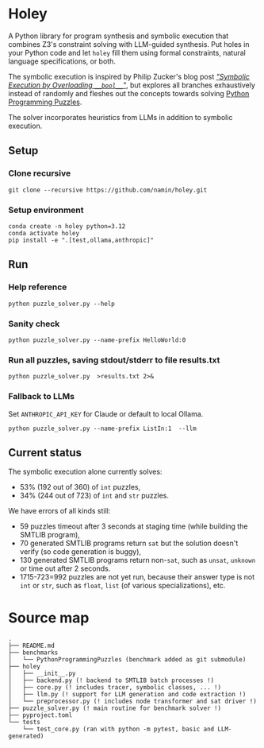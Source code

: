 # Holey

A Python library for program synthesis and symbolic execution that combines Z3's constraint solving with LLM-guided synthesis. Put holes in your Python code and let `holey` fill them using formal constraints, natural language specifications, or both.

The symbolic execution is
inspired by Philip Zucker's blog post [_"Symbolic Execution by Overloading `__bool__`"_](https://www.philipzucker.com/overload_bool/),
but explores all branches exhaustively instead of randomly and fleshes out the concepts towards solving [Python Programming Puzzles](https://github.com/microsoft/PythonProgrammingPuzzles).

The solver incorporates heuristics from LLMs in addition to symbolic execution.

## Setup

### Clone recursive

```
git clone --recursive https://github.com/namin/holey.git
```

### Setup environment
```
conda create -n holey python=3.12
conda activate holey
pip install -e ".[test,ollama,anthropic]"
```

## Run

### Help reference

```
python puzzle_solver.py --help
```

### Sanity check

```
python puzzle_solver.py --name-prefix HelloWorld:0
```

### Run all puzzles, saving stdout/stderr to file results.txt

```
python puzzle_solver.py  >results.txt 2>&
```

### Fallback to LLMs

Set `ANTHROPIC_API_KEY` for Claude or default to local Ollama.

```
python puzzle_solver.py --name-prefix ListIn:1  --llm
```

## Current status

The symbolic execution alone currently solves:
- 53% (192 out of 360) of `int` puzzles,
- 34% (244 out of 723) of `int` and `str` puzzles.

We have errors of all kinds still:
- 59 puzzles timeout after 3 seconds at staging time (while building the SMTLIB program),
- 70 generated SMTLIB programs return `sat` but the solution doesn't verify (so code generation is buggy),
- 130 generated SMTLIB programs return non-`sat`, such as `unsat`, `unknown` or time out after 2 seconds.
- 1715-723=992 puzzles are not yet run, because their answer type is not `int` or `str`, such as `float`, `list` (of various specializations), etc.

# Source map

```
.
├── README.md
├── benchmarks
│   └── PythonProgrammingPuzzles (benchmark added as git submodule)
├── holey
│   ├── __init__.py
│   ├── backend.py (! backend to SMTLIB batch processes !)
│   ├── core.py (! includes tracer, symbolic classes, ... !)
│   ├── llm.py (! support for LLM generation and code extraction !)
│   └── preprocessor.py (! includes node transformer and sat driver !)
├── puzzle_solver.py (! main routine for benchmark solver !)
├── pyproject.toml
└── tests
    └── test_core.py (ran with python -m pytest, basic and LLM-generated)
```
